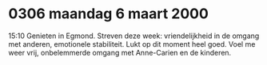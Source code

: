 # 0306 maandag 6 maart 2000
15:10	Genieten in Egmond. Streven deze week: vriendelijkheid in de omgang met anderen, emotionele stabiliteit. Lukt op dit moment heel goed. Voel me weer vrij, onbelemmerde omgang met Anne-Carien en de kinderen. 
